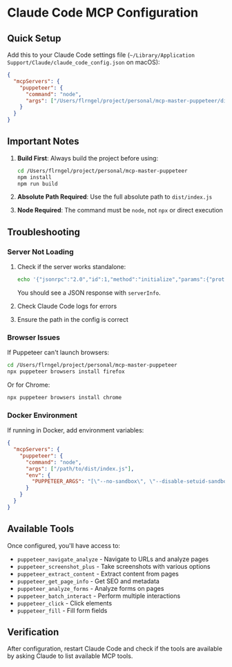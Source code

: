 # Claude Code MCP Configuration

## Quick Setup

Add this to your Claude Code settings file (`~/Library/Application Support/Claude/claude_code_config.json` on macOS):

```json
{
  "mcpServers": {
    "puppeteer": {
      "command": "node",
      "args": ["/Users/flrngel/project/personal/mcp-master-puppeteer/dist/index.js"]
    }
  }
}
```

## Important Notes

1. **Build First**: Always build the project before using:
   ```bash
   cd /Users/flrngel/project/personal/mcp-master-puppeteer
   npm install
   npm run build
   ```

2. **Absolute Path Required**: Use the full absolute path to `dist/index.js`

3. **Node Required**: The command must be `node`, not `npx` or direct execution

## Troubleshooting

### Server Not Loading

1. Check if the server works standalone:
   ```bash
   echo '{"jsonrpc":"2.0","id":1,"method":"initialize","params":{"protocolVersion":"1.0.0","capabilities":{},"clientInfo":{"name":"test","version":"1.0"}}}' | node /Users/flrngel/project/personal/mcp-master-puppeteer/dist/index.js
   ```
   
   You should see a JSON response with `serverInfo`.

2. Check Claude Code logs for errors

3. Ensure the path in the config is correct

### Browser Issues

If Puppeteer can't launch browsers:

```bash
cd /Users/flrngel/project/personal/mcp-master-puppeteer
npx puppeteer browsers install firefox
```

Or for Chrome:
```bash
npx puppeteer browsers install chrome
```

### Docker Environment

If running in Docker, add environment variables:

```json
{
  "mcpServers": {
    "puppeteer": {
      "command": "node",
      "args": ["/path/to/dist/index.js"],
      "env": {
        "PUPPETEER_ARGS": "[\"--no-sandbox\", \"--disable-setuid-sandbox\"]"
      }
    }
  }
}
```

## Available Tools

Once configured, you'll have access to:

- `puppeteer_navigate_analyze` - Navigate to URLs and analyze pages
- `puppeteer_screenshot_plus` - Take screenshots with various options
- `puppeteer_extract_content` - Extract content from pages
- `puppeteer_get_page_info` - Get SEO and metadata
- `puppeteer_analyze_forms` - Analyze forms on pages
- `puppeteer_batch_interact` - Perform multiple interactions
- `puppeteer_click` - Click elements
- `puppeteer_fill` - Fill form fields

## Verification

After configuration, restart Claude Code and check if the tools are available by asking Claude to list available MCP tools.